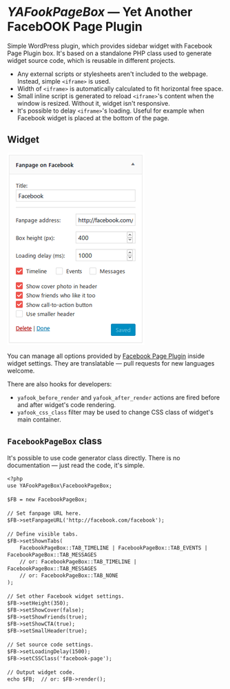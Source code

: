 *YAFookPageBox* — Yet Another FacebOOK Page Plugin
===

Simple WordPress plugin, which provides sidebar widget with Facebook Page Plugin box. It's based on a standalone PHP class used to generate widget source code, which is reusable in different projects.

* Any external scripts or stylesheets aren't included to the webpage. Instead, simple `<iframe>` is used.
* Width of `<iframe>` is automatically calculated to fit horizontal free space.
* Small inline script is generated to reload `<iframe>`'s content when the window is resized. Without it, widget isn't responsive.
* It's possible to delay `<iframe>`'s loading. Useful for example when Facebook widget is placed at the bottom of the page.

Widget
---

![](admin-screenshot.png)

You can manage all options provided by [Facebook Page Plugin](https://developers.facebook.com/docs/plugins/page-plugin) inside widget settings. They are translatable — pull requests for new languages welcome.

There are also hooks for developers:

* `yafook_before_render` and `yafook_after_render` actions are fired before and after widget's code rendering.
* `yafook_css_class` filter may be used to change CSS class of widget's main container.

`FacebookPageBox` class
---

It's possible to use code generator class directly. There is no documentation — just read the code, it's simple.

```
<?php
use YAFookPageBox\FacebookPageBox;

$FB = new FacebookPageBox;

// Set fanpage URL here.
$FB->setFanpageURL('http://facebook.com/facebook');

// Define visible tabs.
$FB->setShownTabs(
	FacebookPageBox::TAB_TIMELINE | FacebookPageBox::TAB_EVENTS | FacebookPageBox::TAB_MESSAGES
	// or: FacebookPageBox::TAB_TIMELINE | FacebookPageBox::TAB_MESSAGES
	// or: FacebookPageBox::TAB_NONE
);

// Set other Facebook widget settings.
$FB->setHeight(350);
$FB->setShowCover(false);
$FB->setShowFriends(true);
$FB->setShowCTA(true);
$FB->setSmallHeader(true);

// Set source code settings.
$FB->setLoadingDelay(1500);
$FB->setCSSClass('facebook-page');

// Output widget code.
echo $FB;  // or: $FB->render();
```